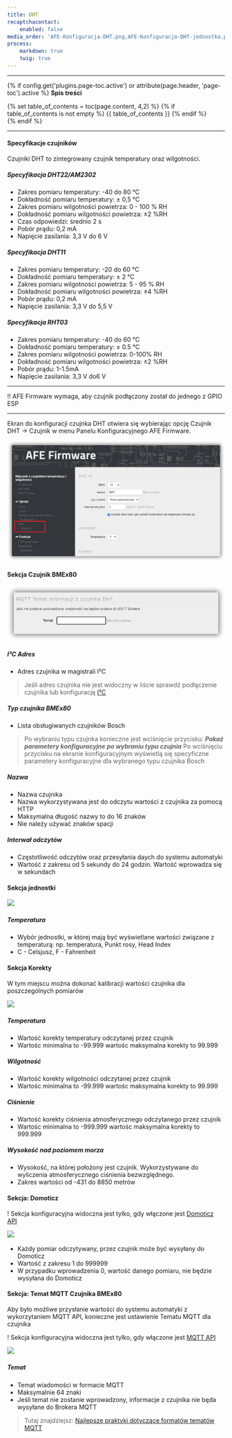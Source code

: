 ```yaml
---
title: DHT
recaptchacontact:
    enabled: false
media_order: 'AFE-Konfiguracja-DHT.png,AFE-Konfiguracja-DHT-jednostka.png,AFE-Konfiguracja-DHT-korekty.png,AFE-Konfiguracja-DHT-menu.png,AFE-Konfiguracja-DHT-mqtt.png'
process:
    markdown: true
    twig: true
---
```


---

{% if config.get('plugins.page-toc.active') or attribute(page.header, 'page-toc').active %}
**Spis treści**
<div class="page-toc">
    {% set table_of_contents = toc(page.content, 4,2) %}
    {% if table_of_contents is not empty %}
    {{ table_of_contents }}
    {% endif %}
</div>
{% endif %}

---

#### Specyfikacje czujników

Czujniki DHT to zintegrowany czujnik temperatury oraz wilgotności. 

##### Specyfikacja DHT22/AM2302

* Zakres pomiaru temperatury: -40 do 80 °C
* Dokładność pomiaru temperatury: ± 0,5 °C
* Zakres pomiaru wilgotności powietrza: 0 - 100 % RH
* Dokładność pomiaru wilgotności powietrza: ±2 %RH
* Czas odpowiedzi: średnio 2 s
* Pobór prądu: 0,2 mA
* Napięcie zasilania: 3,3 V do 6 V

##### Specyfikacja DHT11

* Zakres pomiaru temperatury: -20 do 60 °C
* Dokładność pomiaru temperatury: ± 2 °C
* Zakres pomiaru wilgotności powietrza: 5 - 95 % RH
* Dokładność pomiaru wilgotności powietrza: ±4 %RH
* Pobór prądu: 0,2 mA
* Napięcie zasilania: 3,3 V do 5,5 V

##### Specyfikacja RHT03

* Zakres pomiaru temperatury: -40 do 60 °C
* Dokładność pomiaru temperatury: ± 0.5 °C
* Zakres pomiaru wilgotności powietrza: 0-100% RH
* Dokładność pomiaru wilgotności powietrza: ±2 %RH
* Pobór prądu: 1-1.5mA
* Napięcie zasilania: 3,3 V do6 V


---

!! AFE Firmware wymaga, aby czujnik podłączony został do jednego z GPIO ESP

---

Ekran do konfiguracji czujnka DHT otwiera się wybierając opcję Czujnik DHT -> Czujnik w menu Panelu Konfiguracyjnego AFE Firmware.

![](AFE-Konfiguracja-DHT-menu.png)

#### Sekcja Czujnik BMEx80

![](AFE-Konfiguracja-DHT-mqtt.png)

##### I²C Adres
* Adres czujnika w magistrali I²C

> Jeśli adres czujnika nie jest widoczny w liście sprawdź podłączenie czujnika lub konfigurację [I²C](/konfiguracja/konfiguracja-urzadzenia/konfiguracja-portow/i2c/?target=_blank)

##### Typ czujnika BMEx80
* Lista obsługiwanych czujników Bosch

> Po wybraniu typu czujnka konieczne jest wciśnięcie przycisku: _**Pokaż parametery konfiguracyjne po wybraniu typu czujnia**_ Po wciśnięciu przycisku na ekranie konfiguracyjnym wyświetlą się specyficzne parametery konfiguracyjne dla wybranego typu czujnika Bosch

##### Nazwa
* Nazwa czujnika
* Nazwa wykorzystywana jest do odczytu wartości z czujnika za pomocą HTTP
* Maksymalna długość nazwy to do 16 znaków
* Nie należy używać znaków spacji

##### Interwał odczytów
* Częstotliwość odczytów oraz przesyłania daych do systemu automatyki
* Wartość z zakresu od 5 sekundy do 24 godzin. Wartość wprowadza się w sekundach

#### Sekcja jednostki

![](afe-firmware-bmx80-jednostki.png)

##### Temperatura
* Wybór jednostki, w której mają być wyświetlane wartości związane z temperaturą: np. temperatura, Punkt rosy, Head Index
* C - Celsjusz, F - Fahrenheit

#### Sekcja Korekty

W tym miejscu można dokonać kalibracji wartości czujnika dla poszczególnych pomiarów

![](afe-firmware-bmx80-korekty.png)

##### Temperatura
* Wartość korekty temperatury odczytanej przez czujnik
* Wartośc minimalna to -99.999 wartośc maksymalna korekty to 99.999

##### Wilgotność
* Wartość korekty wilgotności odczytanej przez czujnik
* Wartośc minimalna to -99.999 wartośc maksymalna korekty to 99.999

##### Ciśnienie
* Wartość korekty ciśnienia atmosferycznego odczytanego przez czujnik
* Wartośc minimalna to -999.999 wartośc maksymalna korekty to 999.999

##### Wysokość nad poziomem morza
* Wysokość, na której położony jest czujnik. Wykorzystywane do wyliczenia atmosferycznego ciśnienia bezwzględnego.
* Zakres wartości od -431 do 8850 metrów

#### Sekcja: Domoticz

! Sekcja konfiguracyjna widoczna jest tylko, gdy włączone jest [Domoticz API](/konfiguracja/konfiguracja-urzadzenia/konfiguracja-urzadzenia)

![](afe-firmware-bmx80-domoticz.png)

* Każdy pomiar odczytywany, przez czujnik może być wysyłany do Domoticz
* Wartość z zakresu 1 do 999999
* W przypadku wprowadzenia 0, wartość danego pomiaru, nie będzie wysyłana do Domoticz

#### Sekcja: Temat MQTT Czujnika BMEx80

Aby było możliwe przysłanie wartości do systemu automatyki z wykorzytaniem MQTT API, konieczne jest ustawienie Tematu MQTT dla czujnika

! Sekcja konfiguracyjna widoczna jest tylko, gdy włączone jest [MQTT API](/konfiguracja/konfiguracja-urzadzenia/konfiguracja-urzadzenia)

![](afe-firmware-bmx80-mqtt.png)

##### Temat
* Temat wiadomości w formacie MQTT
* Maksymalnie 64 znaki
* Jeśli temat nie zostanie wprowadzony, informacje z czujnika nie będa wysyłane do Brokera MQTT

> Tutaj znajdziejsz: [Najlepsze praktyki dotyczące formatów tematów MQTT](/integracja-api/mqtt/tematy-mqtt-najlepsze-praktyki)
